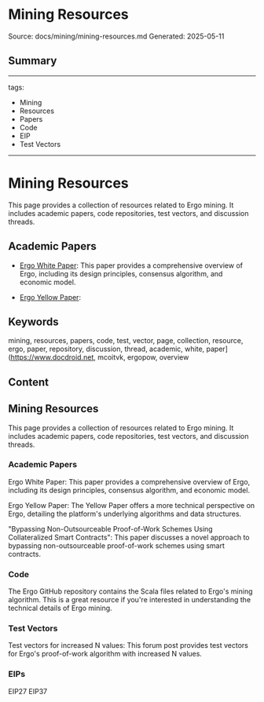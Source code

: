 # Mining Resources
Source: docs/mining/mining-resources.md
Generated: 2025-05-11

## Summary
---
tags:
  - Mining
  - Resources
  - Papers
  - Code
  - EIP
  - Test Vectors
---

# Mining Resources

This page provides a collection of resources related to Ergo mining. It includes academic papers, code repositories, test vectors, and discussion threads.

## Academic Papers

- [Ergo White Paper](https://www.docdroid.net/mcoitvK/ergopow-pdf): This paper provides a comprehensive overview of Ergo, including its design principles, consensus algorithm, and economic model.

- [Ergo Yellow Paper](https://www.docdroid.net/mcoitvK/ergopow-pdf):

## Keywords
mining, resources, papers, code, test, vector, page, collection, resource, ergo, paper, repository, discussion, thread, academic, white, paper](https://www.docdroid.net, mcoitvk, ergopow, overview

## Content
## Mining Resources
This page provides a collection of resources related to Ergo mining. It includes academic papers, code repositories, test vectors, and discussion threads.

### Academic Papers
Ergo White Paper: This paper provides a comprehensive overview of Ergo, including its design principles, consensus algorithm, and economic model.


Ergo Yellow Paper: The Yellow Paper offers a more technical perspective on Ergo, detailing the platform's underlying algorithms and data structures.


"Bypassing Non-Outsourceable Proof-of-Work Schemes Using Collateralized Smart Contracts": This paper discusses a novel approach to bypassing non-outsourceable proof-of-work schemes using smart contracts.

### Code
The Ergo GitHub repository contains the Scala files related to Ergo's mining algorithm. This is a great resource if you're interested in understanding the technical details of Ergo mining.

### Test Vectors
Test vectors for increased N values: This forum post provides test vectors for Ergo's proof-of-work algorithm with increased N values.

### EIPs
EIP27
EIP37
